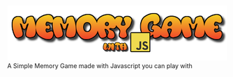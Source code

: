 <img src="img/test3.png" alt="Game Logo">
A Simple Memory Game made with Javascript you can play with
